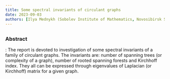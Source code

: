 ```yaml
---
title: Some spectral invariants of circulant graphs
date: 2023-09-03
authors: [Ilya Mednykh (Sobolev Institute of Mathematics, Novosibirsk State University)]
---
```


## 

### Abstract

: The report is devoted to investigation of some spectral invariants of a family of circulant graphs. The invariants are: number of spanning trees (or complexity of a graph), number of rooted spanning forests and Kirchhoff index. They all can be expressed through eigenvalues of Laplacian (or Kirchhoff) matrix for a given graph.

 



